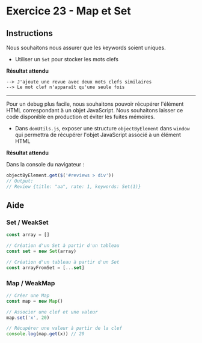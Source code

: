 # Exercice 23 - Map et Set

## Instructions

Nous souhaitons nous assurer que les keywords soient uniques.

* Utiliser un `Set` pour stocker les mots clefs

**Résultat attendu**

```
--> J'ajoute une revue avec deux mots clefs similaires
--> Le mot clef n'apparaît qu'une seule fois
```

---

Pour un debug plus facile, nous souhaitons pouvoir récupérer l'élément HTML correspondant à un objet JavaScript. Nous souhaitons laisser ce code disponible en production et éviter les fuites mémoires.

* Dans `domUtils.js`, exposer une structure `objectByElement` dans `window` qui permettra de récupérer l'objet JavaScript associé à un élément HTML

**Résultat attendu**

Dans la console du navigateur :

```js
objectByElement.get($('#reviews > div'))
// Output:
// Review {title: "aa", rate: 1, keywords: Set(1)}
```

## Aide

### Set / WeakSet

```js
const array = []

// Création d'un Set à partir d'un tableau
const set = new Set(array)

// Création d'un tableau à partir d'un Set
const arrayFromSet = [...set]
```

### Map / WeakMap

```js
// Créer une Map
const map = new Map()

// Associer une clef et une valeur
map.set('x', 20)

// Récupérer une valeur à partir de la clef
console.log(map.get(x)) // 20
```
